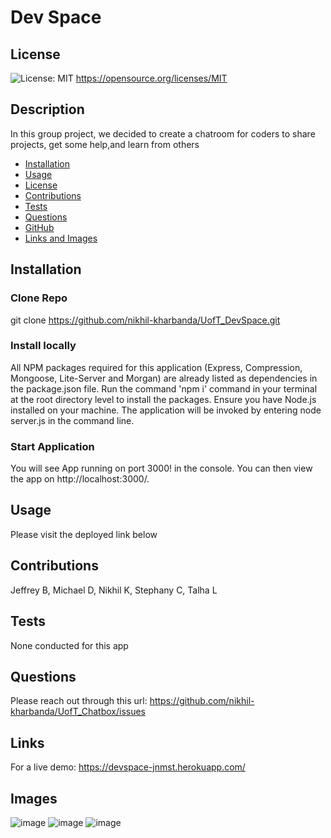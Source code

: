 # Dev Space

  ## License
  ![License: MIT](https://img.shields.io/badge/License-MIT-yellow.svg)
  https://opensource.org/licenses/MIT

  ## Description
  In this group project, we decided to create a chatroom for coders to share projects, get some help,and learn from others

  * [Installation](#installation)
  * [Usage](#usage)
  * [License](#license)
  * [Contributions](#contributions)
  * [Tests](#tests)
  * [Questions](#questions)
  * [GitHub](#github)
  * [Links and Images](#links)

  ## Installation
 
  ### Clone Repo
  
  git clone https://github.com/nikhil-kharbanda/UofT_DevSpace.git
  
  ### Install locally
  
  All NPM packages required for this application (Express, Compression, Mongoose, Lite-Server and Morgan) are already listed as dependencies in the package.json file. Run the command 'npm i' command in your terminal at the root directory level to install the packages.
Ensure you have Node.js installed on your machine. The application will be invoked by entering node server.js in the command line.

  ### Start Application 
  
  You will see App running on port 3000! in the console. You can then view the app on http://localhost:3000/.

  ## Usage
  Please visit the deployed link below

  ## Contributions
  Jeffrey B, Michael D, Nikhil K, Stephany C, Talha L

  ## Tests
  None conducted for this app

  ## Questions
  Please reach out through this url: https://github.com/nikhil-kharbanda/UofT_Chatbox/issues
  
  ## Links
  For a live demo: https://devspace-jnmst.herokuapp.com/
  
  ## Images
![image](https://user-images.githubusercontent.com/87992263/144091429-d74d1f56-2d87-4d9a-b7b1-f8956e9de544.png)
![image](https://user-images.githubusercontent.com/87992263/144091567-8ff96c86-20a6-49af-8e80-072ed986cf96.png)
![image](https://user-images.githubusercontent.com/87992263/144091632-b77c4f89-1f20-4e38-bfc6-cef2d4e6f4d1.png)



